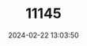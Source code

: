 ---
title: "11145"
category: "Lagenorhynchus obliquidens"
draft: false
date: 2024-02-22 13:03:50
languages:
  Spanish; Castilian: ["Delfín Lagenor Ringo"]
  French: ["Lagénorhynque À Flanc Blanc Du Pacifique"]
  English: ["Pacific White-sided Dolphin"]
---